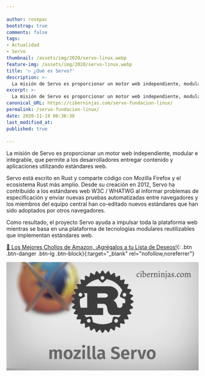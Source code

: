 ```yaml
---

author: rosepac
bootstrap: true
comments: false
tags:
- Actualidad
- Servo
thumbnail: /assets/img/2020/servo-linux.webp
feature-img: /assets/img/2020/servo-linux.webp
title: '▷ ¿Qué es Servo?'
description: >-
  La misión de Servo es proporcionar un motor web independiente, modular e integrable, que permite a los desarrolladores entregar contenido
excerpt: >-
  La misión de Servo es proporcionar un motor web independiente, modular e integrable, que permite a los desarrolladores entregar contenido
canonical_URL: https://ciberninjas.com/servo-fundacion-linux/
permalink: /servo-fundacion-linux/
date: 2020-11-19 06:36:38
last_modified_at: 
published: true

---
```


La misión de Servo es proporcionar un motor web independiente, modular e integrable, que permite a los desarrolladores entregar contenido y aplicaciones utilizando estándares web.

Servo está escrito en Rust y comparte código con Mozilla Firefox y el ecosistema Rust más amplio. Desde su creación en 2012, Servo ha contribuido a los estándares web W3C / WHATWG al informar problemas de especificación y enviar nuevas pruebas automatizadas entre navegadores y los miembros del equipo central han co-editado nuevos estándares que han sido adoptados por otros navegadores.

Como resultado, el proyecto Servo ayuda a impulsar toda la plataforma web mientras se basa en una plataforma de tecnologías modulares reutilizables que implementan estándares web.

[🛒 Los Mejores Chollos de Amazon, ¡Agrégalos a tu Lista de Deseos!](/amazon/ "Los Mejores Chollos de Amazon, Ofertas Flash, Black Monday y Amazon Prime Day"){: .btn .btn-danger .btn-lg .btn-block}{:target="_blank" rel="nofollow,noreferrer"}

![](/assets/img/2020/servo-linux.webp)